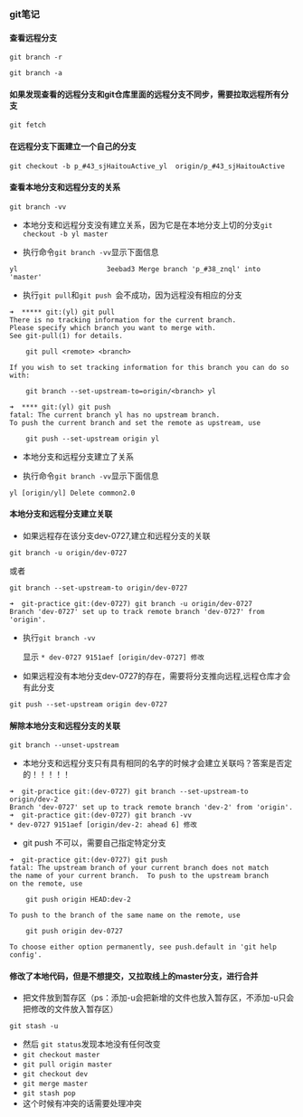 ### git笔记

#### 查看远程分支
```
git branch -r 
```
```
git branch -a
```

#### 如果发现查看的远程分支和git仓库里面的远程分支不同步，需要拉取远程所有分支
```
git fetch
```

#### 在远程分支下面建立一个自己的分支
```
git checkout -b p_#43_sjHaitouActive_yl  origin/p_#43_sjHaitouActive
```

#### 查看本地分支和远程分支的关系
```
git branch -vv
```
* 本地分支和远程分支没有建立关系，因为它是在本地分支上切的分支`git checkout -b yl master`

* 执行命令`git branch -vv`显示下面信息

 `
yl                      3eebad3 Merge branch 'p_#38_znql' into 'master'
`

* 执行`git pull`和`git push `会不成功，因为远程没有相应的分支

```
➜  ***** git:(yl) git pull
There is no tracking information for the current branch.
Please specify which branch you want to merge with.
See git-pull(1) for details.

    git pull <remote> <branch>

If you wish to set tracking information for this branch you can do so with:

    git branch --set-upstream-to=origin/<branch> yl

➜  **** git:(yl) git push
fatal: The current branch yl has no upstream branch.
To push the current branch and set the remote as upstream, use

    git push --set-upstream origin yl

```

* 本地分支和远程分支建立了关系

* 执行命令`git branch -vv`显示下面信息

`
 yl [origin/yl] Delete common2.0
`

#### 本地分支和远程分支建立关联

* 如果远程存在该分支dev-0727,建立和远程分支的关联

```
git branch -u origin/dev-0727
```
或者

```
git branch --set-upstream-to origin/dev-0727
```

```
➜  git-practice git:(dev-0727) git branch -u origin/dev-0727
Branch 'dev-0727' set up to track remote branch 'dev-0727' from 'origin'.

```

* 执行`git branch -vv` 

  显示 `* dev-0727 9151aef [origin/dev-0727] 修改`

* 如果远程没有本地分支dev-0727的存在，需要将分支推向远程,远程仓库才会有此分支

```
git push --set-upstream origin dev-0727
```

#### 解除本地分支和远程分支的关联
```
git branch --unset-upstream
```

* 本地分支和远程分支只有具有相同的名字的时候才会建立关联吗？答案是否定的！！！！！

```
➜  git-practice git:(dev-0727) git branch --set-upstream-to origin/dev-2
Branch 'dev-0727' set up to track remote branch 'dev-2' from 'origin'.
➜  git-practice git:(dev-0727) git branch -vv
* dev-0727 9151aef [origin/dev-2: ahead 6] 修改

```
* git push 不可以，需要自己指定特定分支

```
➜  git-practice git:(dev-0727) git push
fatal: The upstream branch of your current branch does not match
the name of your current branch.  To push to the upstream branch
on the remote, use

    git push origin HEAD:dev-2

To push to the branch of the same name on the remote, use

    git push origin dev-0727

To choose either option permanently, see push.default in 'git help config'.
```
#### 修改了本地代码，但是不想提交，又拉取线上的master分支，进行合并
* 把文件放到暂存区（ps：添加-u会把新增的文件也放入暂存区，不添加-u只会把修改的文件放入暂存区）

```
git stash -u
```
* 然后 `git status`发现本地没有任何改变
* `git checkout master`
* `git pull origin master`
* `git checkout dev`
* `git merge master`
* `git stash pop`
* 这个时候有冲突的话需要处理冲突





